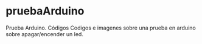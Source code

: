 # pruebaArduino
Prueba Arduino. Códigos
Codigos e imagenes sobre una prueba en arduino sobre apagar/encender un led.
